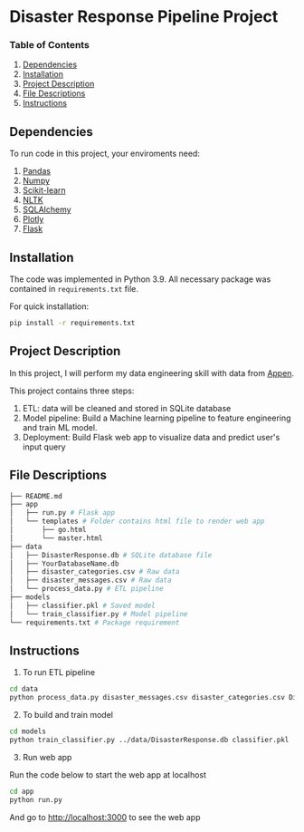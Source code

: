 # Disaster Response Pipeline Project


### Table of Contents

1. [Dependencies](#dependencies)
2. [Installation](#installation)
3. [Project Description](#motivation)
4. [File Descriptions](#files)
5. [Instructions](#results)


## Dependencies <a name="dependencies"></a>
To run code in this project, your enviroments need:
1. [Pandas](https://pandas.pydata.org/)
2. [Numpy](https://numpy.org/)
3. [Scikit-learn](https://scikit-learn.org/stable/)
4. [NLTK](https://www.nltk.org/)
5. [SQLAlchemy](https://sqlalchemy.org/)
6. [Plotly](https://plotly.com/)
7. [Flask](https://flask.palletsprojects.com/)

## Installation <a name="installation"></a>

The code was implemented in Python 3.9. All necessary package was contained in `requirements.txt` file.

For quick installation:
```sh
pip install -r requirements.txt
```


## Project Description<a name="motivation"></a>

In this project, I will perform my data engineering skill with data from [Appen](https://www.figure-eight.com/).

This project contains three steps:

1. ETL: data will be cleaned and stored in SQLite database
2. Model pipeline: Build a Machine learning pipeline to feature engineering and train ML model.
3. Deployment: Build Flask web app to visualize data and predict user's input query


## File Descriptions <a name="files"></a>

```bash
├── README.md
├── app
│   ├── run.py # Flask app
│   └── templates # Folder contains html file to render web app
│       ├── go.html
│       └── master.html
├── data
│   ├── DisasterResponse.db # SQLite database file
│   ├── YourDatabaseName.db
│   ├── disaster_categories.csv # Raw data
│   ├── disaster_messages.csv # Raw data
│   └── process_data.py # ETL pipeline
├── models
│   ├── classifier.pkl # Saved model
│   └── train_classifier.py # Model pipeline
└── requirements.txt # Package requirement
```

## Instructions<a name="results"></a>

1. To run ETL pipeline

```bash
cd data
python process_data.py disaster_messages.csv disaster_categories.csv DisasterResponse.db
```
2. To build and train model

```bash
cd models
python train_classifier.py ../data/DisasterResponse.db classifier.pkl
```

3. Run web app

Run the code below to start the web app at localhost

```bash
cd app
python run.py
```

And go to [http://localhost:3000](http://localhost:3000) to see the web app



